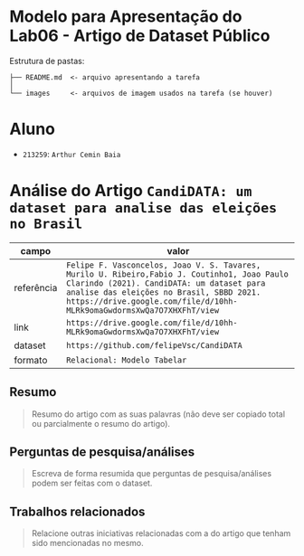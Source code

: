 # Modelo para Apresentação do Lab06 - Artigo de Dataset Público

Estrutura de pastas:

~~~
├── README.md  <- arquivo apresentando a tarefa
│
└── images     <- arquivos de imagem usados na tarefa (se houver)
~~~

# Aluno
* `213259`: `Arthur Cemin Baia`

# Análise do Artigo `CandiDATA: um dataset para analise das eleições no Brasil`

| campo | valor |
|------------|----------------------------------------|
| referência | `Felipe F. Vasconcelos, Joao V. S. Tavares, Murilo U. Ribeiro,Fabio J. Coutinho1, Joao Paulo Clarindo (2021). CandiDATA: um dataset para analise das eleições no Brasil, SBBD 2021. https://drive.google.com/file/d/10hh-MLRk9omaGwdormsXwQa7O7XHXFhT/view` |
| link       | `https://drive.google.com/file/d/10hh-MLRk9omaGwdormsXwQa7O7XHXFhT/view` |
| dataset | `https://github.com/felipeVsc/CandiDATA` |
| formato | `Relacional: Modelo Tabelar` |s

## Resumo

> Resumo do artigo com as suas palavras (não deve ser copiado total ou parcialmente o resumo do artigo).

## Perguntas de pesquisa/análises

> Escreva de forma resumida que perguntas de pesquisa/análises podem ser feitas com o dataset.

## Trabalhos relacionados

> Relacione outras iniciativas relacionadas com a do artigo que tenham sido mencionadas no mesmo.
